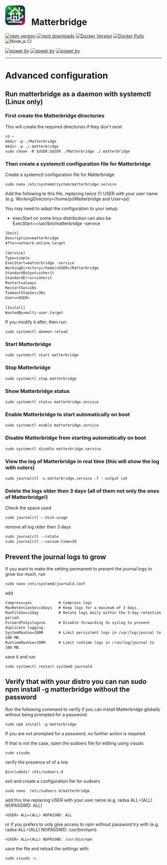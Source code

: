 # <img src="https://github.com/Luligu/matterbridge/blob/main/frontend/public/matterbridge%2064x64.png" alt="Matterbridge Logo" width="64px" height="64px">&nbsp;&nbsp;&nbsp;Matterbridge

[![npm version](https://img.shields.io/npm/v/matterbridge.svg)](https://www.npmjs.com/package/matterbridge)
[![npm downloads](https://img.shields.io/npm/dt/matterbridge.svg)](https://www.npmjs.com/package/matterbridge)
[![Docker Version](https://img.shields.io/docker/v/luligu/matterbridge?label=docker%20version&sort=semver)](https://hub.docker.com/r/luligu/matterbridge)
[![Docker Pulls](https://img.shields.io/docker/pulls/luligu/matterbridge.svg)](https://hub.docker.com/r/luligu/matterbridge)
![Node.js CI](https://github.com/Luligu/matterbridge/actions/workflows/build.yml/badge.svg)

[![power by](https://img.shields.io/badge/powered%20by-matter--history-blue)](https://www.npmjs.com/package/matter-history)
[![power by](https://img.shields.io/badge/powered%20by-node--ansi--logger-blue)](https://www.npmjs.com/package/node-ansi-logger)
[![power by](https://img.shields.io/badge/powered%20by-node--persist--manager-blue)](https://www.npmjs.com/package/node-persist-manager)

---

# Advanced configuration

## Run matterbridge as a daemon with systemctl (Linux only)

### First create the Matterbridge directories

This will create the required directories if they don't exist

```
cd ~
mkdir -p ./Matterbridge
mkdir -p ./.matterbridge
sudo chown -R $USER:$USER ./Matterbridge ./.matterbridge
```

### Then create a systemctl configuration file for Matterbridge

Create a systemctl configuration file for Matterbridge

```
sudo nano /etc/systemd/system/matterbridge.service
```

Add the following to this file, replacing twice (!) USER with your user name (e.g. WorkingDirectory=/home/pi/Matterbridge and User=pi):

You may need to adapt the configuration to your setup:

- execStart on some linux distribution can also be ExecStart==/usr/bin/matterbridge -service

```
[Unit]
Description=matterbridge
After=network-online.target

[Service]
Type=simple
ExecStart=matterbridge -service
WorkingDirectory=/home/<USER>/Matterbridge
StandardOutput=inherit
StandardError=inherit
Restart=always
RestartSec=10s
TimeoutStopSec=30s
User=<USER>

[Install]
WantedBy=multi-user.target
```

If you modify it after, then run:

```
sudo systemctl daemon-reload
```

### Start Matterbridge

```
sudo systemctl start matterbridge
```

### Stop Matterbridge

```
sudo systemctl stop matterbridge
```

### Show Matterbridge status

```
sudo systemctl status matterbridge.service
```

### Enable Matterbridge to start automatically on boot

```
sudo systemctl enable matterbridge.service
```

### Disable Matterbridge from starting automatically on boot

```
sudo systemctl disable matterbridge.service
```

### View the log of Matterbridge in real time (this will show the log with colors)

```
sudo journalctl -u matterbridge.service -f --output cat
```

### Delete the logs older then 3 days (all of them not only the ones of Matterbridge!)

Check the space used

```
sudo journalctl --disk-usage
```

remove all log older then 3 days

```
sudo journalctl --rotate
sudo journalctl --vacuum-time=3d
```

## Prevent the journal logs to grow

If you want to make the setting permanent to prevent the journal logs to grow too much, run

```
sudo nano /etc/systemd/journald.conf
```

add

```
Compress=yes            # Compress logs
MaxRetentionSec=3days   # Keep logs for a maximum of 3 days.
MaxFileSec=1day         # Rotate logs daily within the 3-day retention period.
ForwardToSyslog=no      # Disable forwarding to syslog to prevent duplicate logging.
SystemMaxUse=100M       # Limit persistent logs in /var/log/journal to 100 MB.
RuntimeMaxUse=100M      # Limit runtime logs in /run/log/journal to 100 MB.
```

save it and run

```
sudo systemctl restart systemd-journald
```

## Verify that with your distro you can run sudo npm install -g matterbridge without the password

Run the following command to verify if you can install Matterbridge globally without being prompted for a password:

```
sudo npm install -g matterbridge
```

If you are not prompted for a password, no further action is required.

If that is not the case, open the sudoers file for editing using visudo

```
sudo visudo
```

verify the presence of of a line

```
@includedir /etc/sudoers.d
```

exit and create a configuration file for sudoers

```
sudo nano  /etc/sudoers.d/matterbridge
```

add this line replacing USER with your user name (e.g. radxa ALL=(ALL) NOPASSWD: ALL)

```
<USER> ALL=(ALL) NOPASSWD: ALL
```

or if you prefers to only give access to npm without password try with (e.g. radxa ALL=(ALL) NOPASSWD: /usr/bin/npm)

```
<USER> ALL=(ALL) NOPASSWD: /usr/bin/npm
```

save the file and reload the settings with:

```
sudo visudo -c
```
